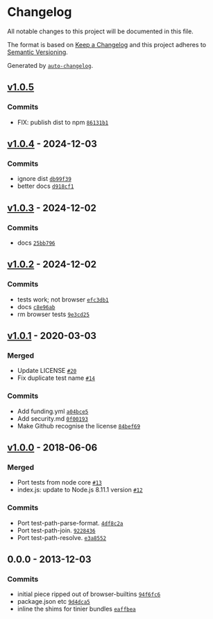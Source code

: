 # Changelog

All notable changes to this project will be documented in this file.

The format is based on [Keep a Changelog](https://keepachangelog.com/en/1.0.0/)
and this project adheres to [Semantic Versioning](https://semver.org/spec/v2.0.0.html).

Generated by [`auto-changelog`](https://github.com/CookPete/auto-changelog).

## [v1.0.5](https://github.com/substrate-system/path/compare/v1.0.4...v1.0.5)

### Commits

- FIX: publish dist to npm [`86131b1`](https://github.com/substrate-system/path/commit/86131b1c9c849c88d630f8f4c820cb84c3431e83)

## [v1.0.4](https://github.com/substrate-system/path/compare/v1.0.3...v1.0.4) - 2024-12-03

### Commits

- ignore dist [`db99f39`](https://github.com/substrate-system/path/commit/db99f397815f487f010b741c62ba03915e3d45c5)
- better docs [`d918cf1`](https://github.com/substrate-system/path/commit/d918cf177857a36f3192211853b8e78c0c334bba)

## [v1.0.3](https://github.com/substrate-system/path/compare/v1.0.2...v1.0.3) - 2024-12-02

### Commits

- docs [`25bb796`](https://github.com/substrate-system/path/commit/25bb7961cab6e5b189d64c6578441a0e58c5084d)

## [v1.0.2](https://github.com/substrate-system/path/compare/v1.0.1...v1.0.2) - 2024-12-02

### Commits

- tests work; not browser [`efc3db1`](https://github.com/substrate-system/path/commit/efc3db1967cf8a204d03fed24d8c20219333dc06)
- docs [`c8e96ab`](https://github.com/substrate-system/path/commit/c8e96abdf97a406c4b355574964358ef045c7e95)
- rm browser tests [`9e3cd25`](https://github.com/substrate-system/path/commit/9e3cd2549e695e5db977dc3f184ed49f4627cc79)

## [v1.0.1](https://github.com/substrate-system/path/compare/v1.0.0...v1.0.1) - 2020-03-03

### Merged

- Update LICENSE [`#20`](https://github.com/substrate-system/path/pull/20)
- Fix duplicate test name [`#14`](https://github.com/substrate-system/path/pull/14)

### Commits

- Add funding.yml [`a04bce5`](https://github.com/substrate-system/path/commit/a04bce5726a877cf25cd11e567e81bf7e443d9ca)
- Add security.md [`0f00193`](https://github.com/substrate-system/path/commit/0f00193f73c228de0c5f0226475703dc58c5a249)
- Make Github recognise the license [`84bef69`](https://github.com/substrate-system/path/commit/84bef698f416c09439b2aaba51f119a83dae3ff0)

## [v1.0.0](https://github.com/substrate-system/path/compare/0.0.0...v1.0.0) - 2018-06-06

### Merged

- Port tests from node core [`#13`](https://github.com/substrate-system/path/pull/13)
- index.js: update to Node.js 8.11.1 version [`#12`](https://github.com/substrate-system/path/pull/12)

### Commits

- Port test-path-parse-format. [`4df8c2a`](https://github.com/substrate-system/path/commit/4df8c2ae7efbecf54538aafc34b295c0934f256e)
- Port test-path-join. [`9228436`](https://github.com/substrate-system/path/commit/922843662c2694f784aaa17074eb04085bf1df64)
- Port test-path-resolve. [`e3a8552`](https://github.com/substrate-system/path/commit/e3a85524e2803d971f62aff68ae3eede50aefbf1)

## 0.0.0 - 2013-12-03

### Commits

- initial piece ripped out of browser-builtins [`94f6fc6`](https://github.com/substrate-system/path/commit/94f6fc62328f9cc348c2ec215c2e594592a29ff9)
- package.json etc [`9d4dca5`](https://github.com/substrate-system/path/commit/9d4dca5e63012c9e5f3d9334848e3d03ed3f722d)
- inline the shims for tinier bundles [`eaffbea`](https://github.com/substrate-system/path/commit/eaffbea1e11d624bcb308e8ed598195b3bef997f)
